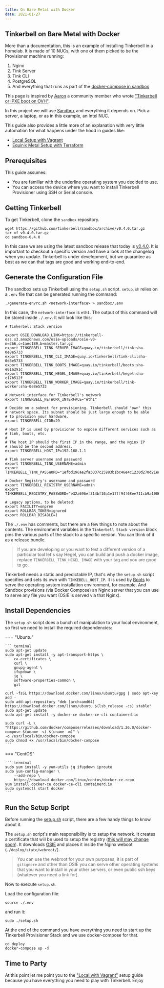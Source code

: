 ```yaml
---
title: On Bare Metal with Docker
date: 2021-01-27
---
```


## Tinkerbell on Bare Metal with Docker

More than a documentation, this is an example of installing Tinkerbell in a homelab. It is made of 10 NUCs, with one of them picked to be the Provisioner machine running:

1. Nginx
2. Tink Server
3. Tink CLI
4. PostgreSQL
5. And everything that runs as part of the [docker-compose in sandbox](https://github.com/tinkerbell/sandbox/blob/master/deploy/docker-compose.yml)

This page is inspired by [Aaron](https://geekgonecrazy.com/) a community member who wrote ["Tinkerbell or iPXE boot on OVH"](https://geekgonecrazy.com/2020/09/07/tinkerbell-or-ipxe-boot-on-ovh/).

In this project we will use [Sandbox](https://github.com/tinkerbell/sandbox) and everything it depends on. Pick a server, a laptop, or as in this example, an Intel NUC. 

This guide also provides a little more of an explanation with very little automation for what happens under the hood in guides like:

* [Local Setup with Vagrant](/setup/local-vagrant)
* [Equinix Metal Setup with Terraform](/setup/packet-terraform)

## Prerequisites

This guide assumes:

- You are familiar with the underline operating system you decided to use.
- You can access the device where you want to install Tinkerbell Provisioner using SSH or Serial console.

## Getting Tinkerbell

To get Tinkerbell, clone the `sandbox` repository.

```
wget https://github.com/tinkerbell/sandbox/archive/v0.4.0.tar.gz
tar xf v0.4.0.tar.gz
cd sandbox-0.4.0
```

In this case we are using the latest sandbox release that today is [v0.4.0](https://github.com/tinkerbell/sandbox/release/v0.4.0). It is important to checkout a specific version and have a look at the changelog when you update. Tinkerbell is under development, but we guarantee as best as we can that tags are good and working end-to-end.

## Generate the Configuration File

The sandbox sets up Tinkerbell using the `setup.sh` script. `setup.sh` relies on a `.env` file that can be generated running the command:

```
./generate-envrc.sh <network-interface> > sandbox/.env
```

In this case, the `network-interface` is `eth1`. The output of this command will be stored inside `./.env`. It will look like this:

```
# Tinkerbell Stack version

export OSIE_DOWNLOAD_LINK=https://tinkerbell-oss.s3.amazonaws.com/osie-uploads/osie-v0-n=366,c=1aec189,b=master.tar.gz
export TINKERBELL_TINK_SERVER_IMAGE=quay.io/tinkerbell/tink:sha-0e8e5733
export TINKERBELL_TINK_CLI_IMAGE=quay.io/tinkerbell/tink-cli:sha-0e8e5733
export TINKERBELL_TINK_BOOTS_IMAGE=quay.io/tinkerbell/boots:sha-e81a291c
export TINKERBELL_TINK_HEGEL_IMAGE=quay.io/tinkerbell/hegel:sha-c17b512f
export TINKERBELL_TINK_WORKER_IMAGE=quay.io/tinkerbell/tink-worker:sha-0e8e5733

# Network interface for Tinkerbell's network
export TINKERBELL_NETWORK_INTERFACE="eth1"

# Decide on a subnet for provisioning. Tinkerbell should "own" this
# network space. Its subnet should be just large enough to be able
# to provision your hardware.
export TINKERBELL_CIDR=29

# Host IP is used by provisioner to expose different services such as
# tink, boots, etc.
#
# The host IP should the first IP in the range, and the Nginx IP
# should be the second address.
export TINKERBELL_HOST_IP=192.168.1.1

# Tink server username and password
export TINKERBELL_TINK_USERNAME=admin
export TINKERBELL_TINK_PASSWORD="1efbd196ae2fa3037c25983b1bc46e4c1230d270d21ed522e83a820192677360"

# Docker Registry's username and password
export TINKERBELL_REGISTRY_USERNAME=admin
export TINKERBELL_REGISTRY_PASSWORD="e32a696ef314bf10a1e17ff94f08ee711cb9a108667f9739e9c0cee0fadb0e76"

# Legacy options, to be deleted:
export FACILITY=onprem
export ROLLBAR_TOKEN=ignored
export ROLLBAR_DISABLE=1
```

The `./.env` has comments, but there are a few things to note about the contents. The environment variables in the `Tinkerbell Stack version` block pins the various parts of the stack to a specific version. You can think of  it as a release bundle.

> If you are developing or you want to test a different version of a particular tool let's say Hegel, you can build and push a docker image, replace `TINKERBELL_TINK_HEGEL_IMAGE` with your tag and you are good to go.

Tinkerbell needs a static and predictable IP, that's why the `setup.sh` script specifies and sets its own with `TINKEBELL_HOST_IP`. It is used by [Boots](https://github.com/tinkerbell/boots) to serve the operating system installation environment, for example. And Sandbox provisions (via Docker Compose) an Nginx server that you can use to serve any file you want (OSIE is served via that Nginx).

## Install Dependencies

The `setup.sh` script does a bunch of manipulation to your local environment, so first we
need to install the required dependencies:

=== "Ubuntu"

    ``` terminal
    sudo apt-get update
    sudo apt-get install -y apt-transport-https \
        ca-certificates \
        curl \
        gnupg-agent \
        ifupdown \
        jq \
        software-properties-common \
        git

    curl -fsSL https://download.docker.com/linux/ubuntu/gpg | sudo apt-key add -
    sudo add-apt-repository "deb [arch=amd64] https://download.docker.com/linux/ubuntu $(lsb_release -cs) stable"
    sudo apt-get update
    sudo apt-get install -y docker-ce docker-ce-cli containerd.io

    sudo curl -L \
    "https://github.com/docker/compose/releases/download/1.26.0/docker-compose-$(uname -s)-$(uname -m)" \
    -o /usr/local/bin/docker-compose
    sudo chmod +x /usr/local/bin/docker-compose
    ```

=== "CentOS"

    ``` terminal
    sudo yum install -y yum-utils jq ifupdown iproute
    sudo yum-config-manager \
        --add-repo \
        https://download.docker.com/linux/centos/docker-ce.repo
    yum install docker-ce docker-ce-cli containerd.io
    sudo systemctl start docker
    ```

## Run the Setup Script

Before running the [setup.sh](https://github.com/tinkerbell/sandbox/blob/master/setup.sh) script, there are a few handy things to know about it.

The `setup.sh` script's main responsibility is to setup the network. It creates a certificate that will be used to setup the registry ([this will may change soon](https://github.com/tinkerbell/sandbox/issues/45)). It downloads [OSIE](https://github.com/tinkerbell/osie) and places it inside the Nginx weboot (`./deploy/state/webroot/`).

> You can use the webroot for your own purposes, it is part of `gitignore` and other than OSIE you can serve other operating systems that you want to install in your other servers, or even public ssh keys (whatever you need a link for).

Now to execute `setup.sh`. 

Load the configuration file:

```
source ./.env
```

and run it:

```
sudo ./setup.sh
```

At the end of the command you have everything you need to start up the Tinkerbell
Provisioner Stack and we use docker-compose for that.

```
cd deploy
docker-compose up -d
```

## Time to Party

At this point let me point you to the ["Local with Vagrant"](/setup/local-vagrant#starting-tinkerbell) setup guide because you have everything you need to play with Tinkerbell. Enjoy
